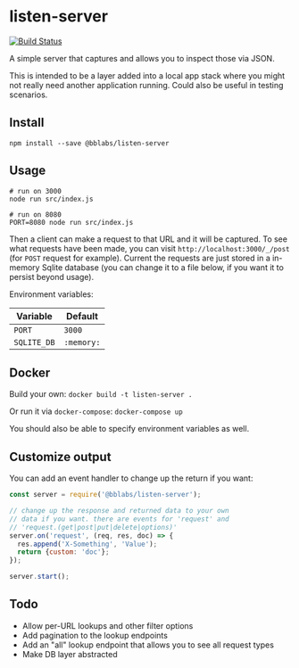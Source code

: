 # listen-server

[![Build Status](https://travis-ci.com/bombbomb/listen-server.svg?token=U5j8RScQzx1HwkBzxicx&branch=master)](https://travis-ci.com/bombbomb/listen-server)

A simple server that captures and allows you to inspect those via JSON.

This is intended to be a layer added into a local app stack where you might not really need another application running. Could also be useful in testing scenarios.

## Install

```
npm install --save @bblabs/listen-server
```

## Usage

```
# run on 3000
node run src/index.js

# run on 8080
PORT=8080 node run src/index.js
```

Then a client can make a request to that URL and it will be captured. To see what requests have been made, you can visit `http://localhost:3000/_/post` (for `POST` request for example). Current the requests are just stored in a in-memory Sqlite database (you can change it to a file below, if you want it to persist beyond usage).

Environment variables:

| Variable | Default |
| -------- | ------- |
| `PORT` | `3000` |
| `SQLITE_DB` | `:memory:` |

## Docker

Build your own: `docker build -t listen-server .`

Or run it via `docker-compose`: `docker-compose up`

You should also be able to specify environment variables as well.

## Customize output

You can add an event handler to change up the return if you want:

```javascript
const server = require('@bblabs/listen-server');

// change up the response and returned data to your own
// data if you want. there are events for 'request' and
// 'request.(get|post|put|delete|options)'
server.on('request', (req, res, doc) => {
  res.append('X-Something', 'Value');
  return {custom: 'doc'};
});

server.start();
```

## Todo

* Allow per-URL lookups and other filter options
* Add pagination to the lookup endpoints
* Add an "all" lookup endpoint that allows you to see all request types
* Make DB layer abstracted
